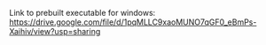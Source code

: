Link to prebuilt executable for windows: https://drive.google.com/file/d/1pqMLLC9xaoMUNO7qGF0_eBmPs-Xaihiv/view?usp=sharing